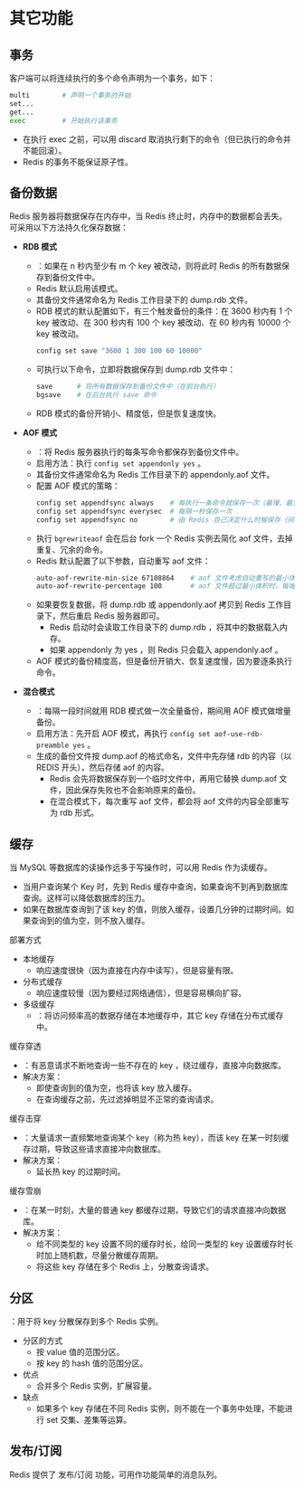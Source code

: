 # 其它功能

## 事务

客户端可以将连续执行的多个命令声明为一个事务，如下：
```sh
multi        # 声明一个事务的开始
set...
get...
exec         # 开始执行该事务
```
- 在执行 exec 之前，可以用 discard 取消执行剩下的命令（但已执行的命令并不能回滚）。
- Redis 的事务不能保证原子性。

## 备份数据

Redis 服务器将数据保存在内存中，当 Redis 终止时，内存中的数据都会丢失。可采用以下方法持久化保存数据：

- **RDB 模式**
  - ：如果在 n 秒内至少有 m 个 key 被改动，则将此时 Redis 的所有数据保存到备份文件中。
  - Redis 默认启用该模式。
  - 其备份文件通常命名为 Redis 工作目录下的 dump.rdb 文件。
  - RDB 模式的默认配置如下，有三个触发备份的条件：在 3600 秒内有 1 个 key 被改动、在 300 秒内有 100 个 key 被改动、在 60 秒内有 10000 个 key 被改动。
    ```sh
    config set save "3600 1 300 100 60 10000"
    ```
  - 可执行以下命令，立即将数据保存到 dump.rdb 文件中：
    ```sh
    save      # 将所有数据保存到备份文件中（在前台执行）
    bgsave    # 在后台执行 save 命令
    ```
  - RDB 模式的备份开销小、精度低，但是恢复速度快。

- **AOF 模式**
  - ：将 Redis 服务器执行的每条写命令都保存到备份文件中。
  - 启用方法：执行 `config set appendonly yes` 。
  - 其备份文件通常命名为 Redis 工作目录下的 appendonly.aof 文件。
  - 配置 AOF 模式的策略：
    ```sh
    config set appendfsync always    # 每执行一条命令就保存一次（最慢、最安全）
    config set appendfsync everysec  # 每隔一秒保存一次
    config set appendfsync no        # 由 Redis 自己决定什么时候保存（间隔时间可能达几十秒）
    ```
  - 执行 `bgrewriteaof` 会在后台 fork 一个 Redis 实例去简化 aof 文件，去掉重复、冗余的命令。
  - Redis 默认配置了以下参数，自动重写 aof 文件：
    ```sh
    auto-aof-rewrite-min-size 67108864    # aof 文件考虑自动重写的最小体积
    auto-aof-rewrite-percentage 100       # aof 文件超过最小体积时，每增大 100%就重写一次
    ```
  - 如果要恢复数据，将 dump.rdb 或 appendonly.aof 拷贝到 Redis 工作目录下，然后重启 Redis 服务器即可。
    - Redis 启动时会读取工作目录下的 dump.rdb ，将其中的数据载入内存。
    - 如果 appendonly 为 yes ，则 Redis 只会载入 appendonly.aof 。
  - AOF 模式的备份精度高，但是备份开销大、恢复速度慢，因为要逐条执行命令。

- **混合模式**
  - ：每隔一段时间就用 RDB 模式做一次全量备份，期间用 AOF 模式做增量备份。
  - 启用方法：先开启 AOF 模式，再执行 `config set aof-use-rdb-preamble yes` 。
  - 生成的备份文件按 dump.aof 的格式命名，文件中先存储 rdb 的内容（以 REDIS 开头），然后存储 aof 的内容。
    - Redis 会先将数据保存到一个临时文件中，再用它替换 dump.aof 文件，因此保存失败也不会影响原来的备份。
    - 在混合模式下，每次重写 aof 文件，都会将 aof 文件的内容全部重写为 rdb 形式。

## 缓存

当 MySQL 等数据库的读操作远多于写操作时，可以用 Redis 作为读缓存。
- 当用户查询某个 Key 时，先到 Redis 缓存中查询，如果查询不到再到数据库查询。这样可以降低数据库的压力。
- 如果在数据库查询到了该 key 的值，则放入缓存，设置几分钟的过期时间。如果查询到的值为空，则不放入缓存。

部署方式
- 本地缓存
  - 响应速度很快（因为直接在内存中读写），但是容量有限。
- 分布式缓存
  - 响应速度较慢（因为要经过网络通信），但是容易横向扩容。
- 多级缓存
  - ：将访问频率高的数据存储在本地缓存中，其它 key 存储在分布式缓存中。

缓存穿透
- ：有恶意请求不断地查询一些不存在的 key ，绕过缓存，直接冲向数据库。
- 解决方案：
  - 即使查询到的值为空，也将该 key 放入缓存。
  - 在查询缓存之前，先过滤掉明显不正常的查询请求。

缓存击穿
- ：大量请求一直频繁地查询某个 key（称为热 key），而该 key 在某一时刻缓存过期，导致这些请求直接冲向数据库。
- 解决方案：
  - 延长热 key 的过期时间。

缓存雪崩
- ：在某一时刻，大量的普通 key 都缓存过期，导致它们的请求直接冲向数据库。
- 解决方案：
  - 给不同类型的 key 设置不同的缓存时长，给同一类型的 key 设置缓存时长时加上随机数，尽量分散缓存周期。
  - 将这些 key 存储在多个 Redis 上，分散查询请求。

## 分区

：用于将 key 分散保存到多个 Redis 实例。

- 分区的方式
  - 按 value 值的范围分区。
  - 按 key 的 hash 值的范围分区。
- 优点
  - 合并多个 Redis 实例，扩展容量。
- 缺点
  - 如果多个 key 存储在不同 Redis 实例，则不能在一个事务中处理，不能进行 set 交集、差集等运算。

## 发布/订阅

Redis 提供了 发布/订阅 功能，可用作功能简单的消息队列。
